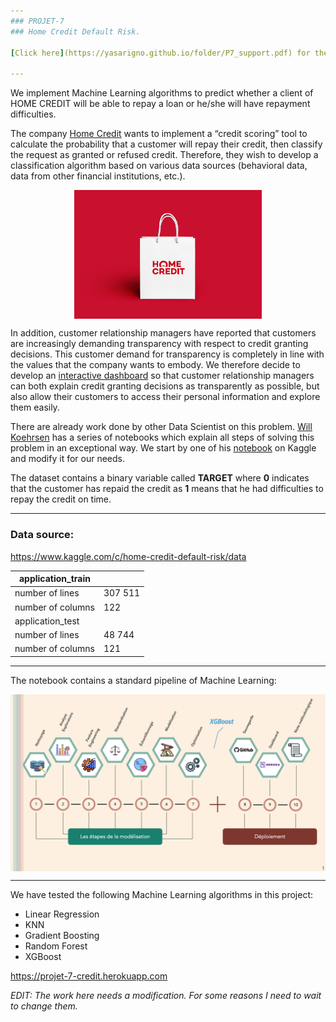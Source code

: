 ```yaml
---
### PROJET-7
### Home Credit Default Risk. 

[Click here](https://yasarigno.github.io/folder/P7_support.pdf) for the presentation file of the project. 

---
```


We implement Machine Learning algorithms to predict whether a client of HOME CREDIT will be able to repay a loan or he/she will have repayment difficulties.

The company [Home Credit](https://www.homecredit.net) wants to implement a “credit scoring” tool to calculate the probability that a customer will repay their credit, then classify the request as granted or refused credit. Therefore, they wish to develop a classification algorithm based on various data sources (behavioral data, data from other financial institutions, etc.).

<p align="center">
<img align="center" src="support\home_credit_logo.jpeg" style="width: 300px" />
</p>

In addition, customer relationship managers have reported that customers are increasingly demanding transparency with respect to credit granting decisions. This customer demand for transparency is completely in line with the values that the company wants to embody. We therefore decide to develop an [interactive dashboard](https://projet-7-credit.herokuapp.com) so that customer relationship managers can both explain credit granting decisions as transparently as possible, but also allow their customers to access their personal information and explore them easily.

There are already work done by other Data Scientist on this problem. [Will Koehrsen](https://www.kaggle.com/willkoehrsen) has a series of notebooks which explain all steps of solving this problem in an exceptional way. We start by one of his [notebook](https://www.kaggle.com/willkoehrsen/start-here-a-gentle-introduction/notebook) on Kaggle and modify it for our needs.

The dataset contains a binary variable called **TARGET** where **0** indicates that the customer has repaid the credit as **1** means that he had difficulties to repay the credit on time. 

---
### Data source:

https://www.kaggle.com/c/home-credit-default-risk/data

| application_train  |   |
|---|---|
|  number of lines |   307 511 |
|  number of columns |   122 |
| application_test  |   |
|  number of lines |   48 744 |
|  number of columns |   121 |

---

The notebook contains a standard pipeline of Machine Learning:

<p align="center">
<img align="center" src="support\MLOps.jpeg" style="width: 700px" />
</p>

---
We have tested the following Machine Learning algorithms in this project:
- Linear Regression
- KNN
- Gradient Boosting
- Random Forest
- XGBoost

https://projet-7-credit.herokuapp.com


_EDIT: The work here needs a modification. For some reasons I need to wait to change them._
